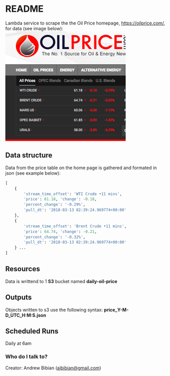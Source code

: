 # README #

Lambda service to scrape the the Oil Price homepage, https://oilprice.com/, for data (see image below):
![picture](img/site-pic.png)

## Data structure
Data from the price table on the home page is gathered and formated in json (see example below):
``` python
[
	{
		'stream_time_offset': 'WTI Crude •11 mins', 
		'price': 61.18, 'change': -0.18, 
		'percent_change': '-0.29%', 
		'pull_dt': '2018-03-13 02:39:24.969774+00:00'
	}, 
	{
		'stream_time_offset': 'Brent Crude •11 mins', 
		'price': 64.74, 'change': -0.21, 
		'percent_change': '-0.32%', 
		'pull_dt': '2018-03-13 02:39:24.969774+00:00'
	} ...
]
```
## Resources
Data is writtend to 1 **S3** bucket named **daily-oil-price**

## Outputs
Objects written to s3 use the following syntax:
**price_Y-M-D_UTC_H:M:S.json**

## Scheduled Runs
Daily at 6am 

### Who do I talk to? ###

Creator: Andrew Bibian (ajbibian@gmail.com)
